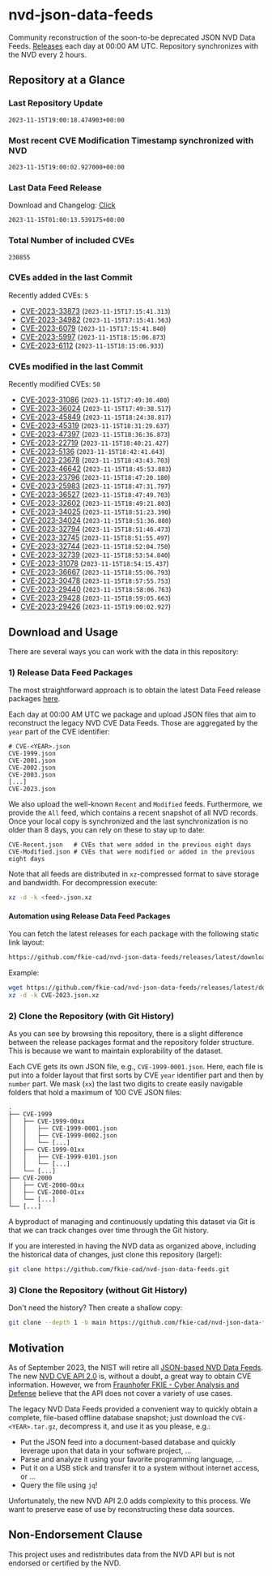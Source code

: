 # nvd-json-data-feeds

Community reconstruction of the soon-to-be deprecated JSON NVD Data Feeds. 
[Releases](https://github.com/fkie-cad/nvd-json-data-feeds/releases/latest) each day at 00:00 AM UTC.
Repository synchronizes with the NVD every 2 hours.

## Repository at a Glance

### Last Repository Update

```plain
2023-11-15T19:00:18.474903+00:00
```

### Most recent CVE Modification Timestamp synchronized with NVD

```plain
2023-11-15T19:00:02.927000+00:00
```

### Last Data Feed Release

Download and Changelog: [Click](https://github.com/fkie-cad/nvd-json-data-feeds/releases/latest)

```plain
2023-11-15T01:00:13.539175+00:00
```

### Total Number of included CVEs

```plain
230855
```

### CVEs added in the last Commit

Recently added CVEs: `5`

* [CVE-2023-33873](CVE-2023/CVE-2023-338xx/CVE-2023-33873.json) (`2023-11-15T17:15:41.313`)
* [CVE-2023-34982](CVE-2023/CVE-2023-349xx/CVE-2023-34982.json) (`2023-11-15T17:15:41.563`)
* [CVE-2023-6079](CVE-2023/CVE-2023-60xx/CVE-2023-6079.json) (`2023-11-15T17:15:41.840`)
* [CVE-2023-5997](CVE-2023/CVE-2023-59xx/CVE-2023-5997.json) (`2023-11-15T18:15:06.873`)
* [CVE-2023-6112](CVE-2023/CVE-2023-61xx/CVE-2023-6112.json) (`2023-11-15T18:15:06.933`)


### CVEs modified in the last Commit

Recently modified CVEs: `50`

* [CVE-2023-31086](CVE-2023/CVE-2023-310xx/CVE-2023-31086.json) (`2023-11-15T17:49:30.480`)
* [CVE-2023-36024](CVE-2023/CVE-2023-360xx/CVE-2023-36024.json) (`2023-11-15T17:49:38.517`)
* [CVE-2023-45849](CVE-2023/CVE-2023-458xx/CVE-2023-45849.json) (`2023-11-15T18:24:38.817`)
* [CVE-2023-45319](CVE-2023/CVE-2023-453xx/CVE-2023-45319.json) (`2023-11-15T18:31:29.637`)
* [CVE-2023-47397](CVE-2023/CVE-2023-473xx/CVE-2023-47397.json) (`2023-11-15T18:36:36.873`)
* [CVE-2023-22719](CVE-2023/CVE-2023-227xx/CVE-2023-22719.json) (`2023-11-15T18:40:21.427`)
* [CVE-2023-5136](CVE-2023/CVE-2023-51xx/CVE-2023-5136.json) (`2023-11-15T18:42:41.643`)
* [CVE-2023-23678](CVE-2023/CVE-2023-236xx/CVE-2023-23678.json) (`2023-11-15T18:43:43.703`)
* [CVE-2023-46642](CVE-2023/CVE-2023-466xx/CVE-2023-46642.json) (`2023-11-15T18:45:53.883`)
* [CVE-2023-23796](CVE-2023/CVE-2023-237xx/CVE-2023-23796.json) (`2023-11-15T18:47:20.180`)
* [CVE-2023-25983](CVE-2023/CVE-2023-259xx/CVE-2023-25983.json) (`2023-11-15T18:47:31.797`)
* [CVE-2023-36527](CVE-2023/CVE-2023-365xx/CVE-2023-36527.json) (`2023-11-15T18:47:49.703`)
* [CVE-2023-32602](CVE-2023/CVE-2023-326xx/CVE-2023-32602.json) (`2023-11-15T18:49:21.803`)
* [CVE-2023-34025](CVE-2023/CVE-2023-340xx/CVE-2023-34025.json) (`2023-11-15T18:51:23.390`)
* [CVE-2023-34024](CVE-2023/CVE-2023-340xx/CVE-2023-34024.json) (`2023-11-15T18:51:36.880`)
* [CVE-2023-32794](CVE-2023/CVE-2023-327xx/CVE-2023-32794.json) (`2023-11-15T18:51:46.473`)
* [CVE-2023-32745](CVE-2023/CVE-2023-327xx/CVE-2023-32745.json) (`2023-11-15T18:51:55.497`)
* [CVE-2023-32744](CVE-2023/CVE-2023-327xx/CVE-2023-32744.json) (`2023-11-15T18:52:04.750`)
* [CVE-2023-32739](CVE-2023/CVE-2023-327xx/CVE-2023-32739.json) (`2023-11-15T18:53:54.840`)
* [CVE-2023-31078](CVE-2023/CVE-2023-310xx/CVE-2023-31078.json) (`2023-11-15T18:54:15.437`)
* [CVE-2023-36667](CVE-2023/CVE-2023-366xx/CVE-2023-36667.json) (`2023-11-15T18:55:06.793`)
* [CVE-2023-30478](CVE-2023/CVE-2023-304xx/CVE-2023-30478.json) (`2023-11-15T18:57:55.753`)
* [CVE-2023-29440](CVE-2023/CVE-2023-294xx/CVE-2023-29440.json) (`2023-11-15T18:58:06.763`)
* [CVE-2023-29428](CVE-2023/CVE-2023-294xx/CVE-2023-29428.json) (`2023-11-15T18:59:05.663`)
* [CVE-2023-29426](CVE-2023/CVE-2023-294xx/CVE-2023-29426.json) (`2023-11-15T19:00:02.927`)


## Download and Usage

There are several ways you can work with the data in this repository:

### 1) Release Data Feed Packages

The most straightforward approach is to obtain the latest Data Feed release packages [here](https://github.com/fkie-cad/nvd-json-data-feeds/releases/latest).

Each day at 00:00 AM UTC we package and upload JSON files that aim to reconstruct the legacy NVD CVE Data Feeds.
Those are aggregated by the `year` part of the CVE identifier:

```
# CVE-<YEAR>.json
CVE-1999.json
CVE-2001.json
CVE-2002.json
CVE-2003.json
[...]
CVE-2023.json
```

We also upload the well-known `Recent` and `Modified` feeds.
Furthermore, we provide the `All` feed, which contains a recent snapshot of all NVD records.
Once your local copy is synchronized and the last synchronization is no older than 8 days, you can rely on these to stay up to date:

```plain
CVE-Recent.json   # CVEs that were added in the previous eight days
CVE-Modified.json # CVEs that were modified or added in the previous eight days
```

Note that all feeds are distributed in `xz`-compressed format to save storage and bandwidth.
For decompression execute:

```sh
xz -d -k <feed>.json.xz
```


#### Automation using Release Data Feed Packages

You can fetch the latest releases for each package with the following static link layout:

```sh
https://github.com/fkie-cad/nvd-json-data-feeds/releases/latest/download/CVE-<YEAR>.json.xz
```

Example:

```sh
wget https://github.com/fkie-cad/nvd-json-data-feeds/releases/latest/download/CVE-2023.json.xz
xz -d -k CVE-2023.json.xz
```

### 2) Clone the Repository (with Git History)

As you can see by browsing this repository, there is a slight difference between the release packages format and the repository folder structure.
This is because we want to maintain explorability of the dataset.

Each CVE gets its own JSON file, e.g., `CVE-1999-0001.json`.
Here, each file is put into a folder layout that first sorts by CVE `year` identifier part and then by `number` part.
We mask (`xx`) the last two digits to create easily navigable folders that hold a maximum of 100 CVE JSON files:

```plain
.
├── CVE-1999
│   ├── CVE-1999-00xx
│   │   ├── CVE-1999-0001.json
│   │   ├── CVE-1999-0002.json
│   │   └── [...]
│   ├── CVE-1999-01xx
│   │   ├── CVE-1999-0101.json
│   │   └── [...]
│   └── [...]
├── CVE-2000
│   ├── CVE-2000-00xx
│   ├── CVE-2000-01xx
│   └── [...]
└── [...]
```

A byproduct of managing and continuously updating this dataset via Git is that we can track changes over time through the Git history.

If you are interested in having the NVD data as organized above, including the historical data of changes, just clone this repository (large!):

```sh
git clone https://github.com/fkie-cad/nvd-json-data-feeds.git
```

### 3) Clone the Repository (without Git History)

Don't need the history? Then create a shallow copy:

```sh
git clone --depth 1 -b main https://github.com/fkie-cad/nvd-json-data-feeds.git
```

## Motivation

As of September 2023, the NIST will retire all [JSON-based NVD Data Feeds](https://nvd.nist.gov/vuln/data-feeds#divRetirementBanner-1).
The new [NVD CVE API 2.0](https://nvd.nist.gov/developers/vulnerabilities) is, without a doubt, a great way to obtain CVE information.
However, we from [Fraunhofer FKIE - Cyber Analysis and Defense](https://www.fkie.fraunhofer.de/en/departments/cad.html) believe that the API does not cover a variety of use cases.

The legacy NVD Data Feeds provided a convenient way to quickly obtain a complete, file-based offline database snapshot; just download the `CVE-<YEAR>.tar.gz`, decompress it, and use it as you please, e.g.:

* Put the JSON feed into a document-based database and quickly leverage upon that data in your software project, ...
* Parse and analyze it using your favorite programming language, ...
* Put it on a USB stick and transfer it to a system without internet access, or ...
* Query the file using `jq`!

Unfortunately, the new NVD API 2.0 adds complexity to this process.
We want to preserve ease of use by reconstructing these data sources.

## Non-Endorsement Clause

This project uses and redistributes data from the NVD API but is not endorsed or certified by the NVD.
